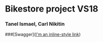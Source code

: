 # Bikestore project VS18
### Tanel Ismael, Carl Nikitin
###[Swagger]([I'm an inline-style link](https://www.google.com))